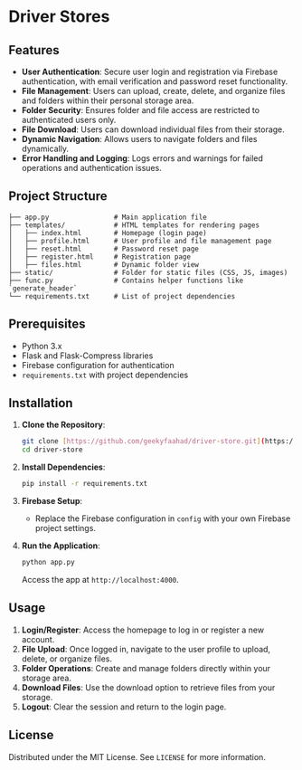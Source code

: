 # Driver Stores

## Features
- **User Authentication**: Secure user login and registration via Firebase authentication, with email verification and password reset functionality.
- **File Management**: Users can upload, create, delete, and organize files and folders within their personal storage area.
- **Folder Security**: Ensures folder and file access are restricted to authenticated users only.
- **File Download**: Users can download individual files from their storage.
- **Dynamic Navigation**: Allows users to navigate folders and files dynamically.
- **Error Handling and Logging**: Logs errors and warnings for failed operations and authentication issues.

## Project Structure
```plaintext
├── app.py                # Main application file
├── templates/            # HTML templates for rendering pages
│   ├── index.html        # Homepage (login page)
│   ├── profile.html      # User profile and file management page
│   ├── reset.html        # Password reset page
│   ├── register.html     # Registration page
│   ├── files.html        # Dynamic folder view
├── static/               # Folder for static files (CSS, JS, images)
├── func.py               # Contains helper functions like `generate_header`
└── requirements.txt      # List of project dependencies
```

## Prerequisites
- Python 3.x
- Flask and Flask-Compress libraries
- Firebase configuration for authentication
- `requirements.txt` with project dependencies

## Installation

1. **Clone the Repository**:
    ```bash
    git clone [https://github.com/geekyfaahad/driver-store.git](https://github.com/geekyfaahad/drive-store)
    cd driver-store
    ```

2. **Install Dependencies**:
    ```bash
    pip install -r requirements.txt
    ```

3. **Firebase Setup**:
   - Replace the Firebase configuration in `config` with your own Firebase project settings.

4. **Run the Application**:
    ```bash
    python app.py
    ```

   Access the app at `http://localhost:4000`.

## Usage
1. **Login/Register**: Access the homepage to log in or register a new account.
2. **File Upload**: Once logged in, navigate to the user profile to upload, delete, or organize files.
3. **Folder Operations**: Create and manage folders directly within your storage area.
4. **Download Files**: Use the download option to retrieve files from your storage.
5. **Logout**: Clear the session and return to the login page.

## License
Distributed under the MIT License. See `LICENSE` for more information.
